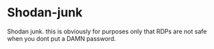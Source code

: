 # Shodan-junk
Shodan junk.
this is obviously for purposes only that RDPs are not safe when you dont put a DAMN password.

